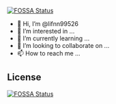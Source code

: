[![FOSSA Status](https://app.fossa.com/api/projects/git%2Bgithub.com%2Flifnn99526%2Flifnn99526.svg?type=shield)](https://app.fossa.com/projects/git%2Bgithub.com%2Flifnn99526%2Flifnn99526?ref=badge_shield)

- 👋 Hi, I’m @lifnn99526
- 👀 I’m interested in ...
- 🌱 I’m currently learning ...
- 💞️ I’m looking to collaborate on ...
- 📫 How to reach me ...

<!---
lifnn99526/lifnn99526 is a ✨ special ✨ repository because its `README.md` (this file) appears on your GitHub profile.
You can click the Preview link to take a look at your changes.
--->


## License
[![FOSSA Status](https://app.fossa.com/api/projects/git%2Bgithub.com%2Flifnn99526%2Flifnn99526.svg?type=large)](https://app.fossa.com/projects/git%2Bgithub.com%2Flifnn99526%2Flifnn99526?ref=badge_large)